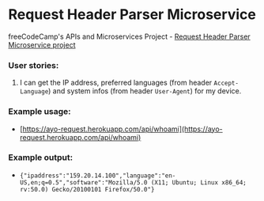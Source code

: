 # Request Header Parser Microservice

freeCodeCamp's APIs and Microservices Project - [Request Header Parser Microservice project](https://learn.freecodecamp.org/apis-and-microservices/apis-and-microservices-projects/request-header-parser-microservice)
### User stories:

1. I can get the IP address, preferred languages (from header `Accept-Language`) and system infos (from header `User-Agent`) for my device.

### Example usage:

* [https://ayo-request.herokuapp.com/api/whoami](https://ayo-request.herokuapp.com/api/whoami)

### Example output:

* `{"ipaddress":"159.20.14.100","language":"en-US,en;q=0.5","software":"Mozilla/5.0 (X11; Ubuntu; Linux x86_64; rv:50.0) Gecko/20100101 Firefox/50.0"}`

